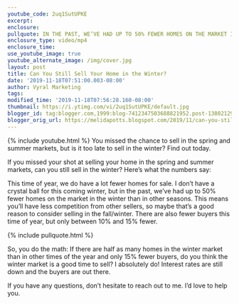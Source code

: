 ```yaml
---
youtube_code: 2uq1SutUPKE
excerpt:
enclosure:
pullquote: IN THE PAST, WE’VE HAD UP TO 50% FEWER HOMES ON THE MARKET IN THE WINTER.
enclosure_type: video/mp4
enclosure_time:
use_youtube_image: true
youtube_alternate_image: /img/cover.jpg
layout: post
title: Can You Still Sell Your Home in the Winter?
date: '2019-11-18T07:51:00.003-08:00'
author: Vyral Marketing
tags:
modified_time: '2019-11-18T07:56:28.160-08:00'
thumbnail: https://i.ytimg.com/vi/2uq1SutUPKE/default.jpg
blogger_id: tag:blogger.com,1999:blog-7412347503688821952.post-1380212908279328225
blogger_orig_url: https://melidapotts.blogspot.com/2019/11/can-you-still-sell-your-home-in-winter.html
---
```

{% include youtube.html %}
You missed the chance to sell in the spring and summer markets, but is it too late to sell in the winter? Find out today.

If you missed your shot at selling your home in the spring and summer markets, can you still sell in the winter? Here’s what the numbers say:

This time of year, we do have a lot fewer homes for sale. I don’t have a crystal ball for this coming winter, but in the past, we’ve had up to 50% fewer homes on the market in the winter than in other seasons. This means you’ll have less competition from other sellers, so maybe that’s a good reason to consider selling in the fall/winter. There are also fewer buyers this time of year, but only between 10% and 15% fewer.

{% include pullquote.html %}

So, you do the math: If there are half as many homes in the winter market than in other times of the year and only 15% fewer buyers, do you think the winter market is a good time to sell? I absolutely do! Interest rates are still down and the buyers are out there.

If you have any questions, don’t hesitate to reach out to me. I’d love to help you.
